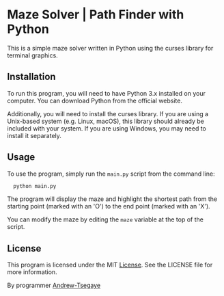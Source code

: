# Maze Solver | Path Finder with Python

This is a simple maze solver written in Python using the curses library for terminal graphics.

## Installation

To run this program, you will need to have Python 3.x installed on your computer. You can download Python from the official website.

Additionally, you will need to install the curses library. If you are using a Unix-based system (e.g. Linux, macOS), this library should already be included with your system. If you are using Windows, you may need to install it separately.

## Usage

To use the program, simply run the `main.py` script from the command line:

```bash
  python main.py
```

The program will display the maze and highlight the shortest path from the starting point (marked with an 'O') to the end point (marked with an 'X').

You can modify the maze by editing the `maze` variable at the top of the script.

## License

This program is licensed under the MIT [License](https://opensource.org/license/mit/). See the LICENSE file for more information.

By programmer [Andrew-Tsegaye](www.github.com/Andrew-Tsegaye)
